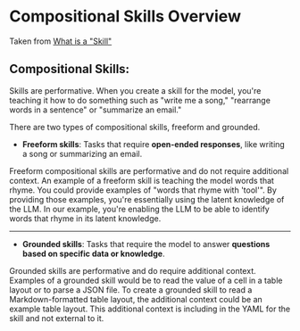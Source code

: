 # Compositional Skills Overview

Taken from [What is a "Skill"](https://docs.instructlab.ai/taxonomy/skills/#:~:text=When%20you%20create%20a%20skill%20for%20the,types%20of%20compositional%20skills%2C%20freeform%20and%20grounded.&text=Core%20or%20foundational%20skills¶%20Core%20skills%20are%20foundational%20skills%20like%20math%2C%20reasoning%2C%20and%20coding.)

## Compositional Skills:
Skills are performative. When you create a skill for the model, you're teaching it how to do something such as "write me a song," "rearrange words in a sentence" or "summarize an email."

There are two types of compositional skills, freeform and grounded.

- **Freeform skills**: Tasks that require **open-ended responses**, like writing a song or summarizing an email. 

Freeform compositional skills are performative and do not require additional context. An example of a freeform skill is teaching the model words that rhyme. You could provide examples of "words that rhyme with 'tool'". By providing those examples, you're essentially using the latent knowledge of the LLM. In our example, you're enabling the LLM to be able to identify words that rhyme in its latent knowledge.

---

- **Grounded skills**: Tasks that require the model to answer **questions based on specific data or knowledge**. 

Grounded skills are performative and do require additional context. Examples of a grounded skill would be to read the value of a cell in a table layout or to parse a JSON file. To create a grounded skill to read a Markdown-formatted table layout, the additional context could be an example table layout. This additional context is including in the YAML for the skill and not external to it.









